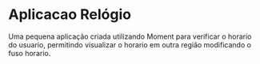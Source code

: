 # Aplicacao Relógio

Uma pequena aplicação criada utilizando Moment para verificar o horario do usuario, permitindo visualizar o horario em outra região modificando o fuso horario.
